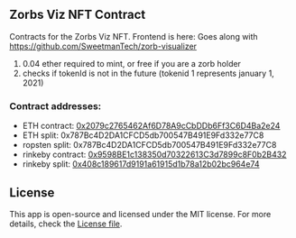 ## Zorbs Viz NFT Contract

Contracts for the Zorbs Viz NFT. Frontend is here: Goes along with https://github.com/SweetmanTech/zorb-visualizer

1. 0.04 ether required to mint, or free if you are a zorb holder
2. checks if tokenId is not in the future (tokenid 1 represents january 1, 2021)

### Contract addresses:

- ETH contract: [0x2079c2765462Af6D78A9cCbDDb6Ff3C6D4Ba2e24](https://etherscan.io/address/0x2079c2765462Af6D78A9cCbDDb6Ff3C6D4Ba2e24#code)
- ETH split: 0x787Bc4D2DA1CFCD5db700547B491E9Fd332e77C8
- ropsten split: 0x787Bc4D2DA1CFCD5db700547B491E9Fd332e77C8
- rinkeby contract: [0x9598BE1c138350d70322613C3d7899c8F0b2B432](https://rinkeby.etherscan.io/address/0x9598BE1c138350d70322613C3d7899c8F0b2B432#code)
- rinkeby split: [0x408c189617d9191a61915d1b78a12b02bc964e74](https://rinkeby.etherscan.io/address/0x408c189617d9191a61915d1b78a12b02bc964e74)

## License

This app is open-source and licensed under the MIT license. For more details, check the [License file](LICENSE).
